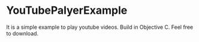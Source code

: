 # YouTubePalyerExample
It is a simple example to play youtube videos. Build in Objective C.
Feel free to download.
